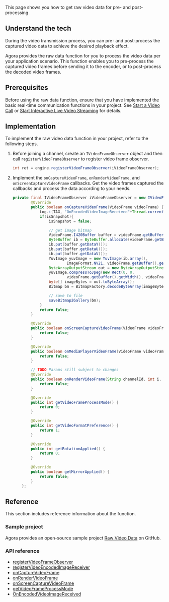This page shows you how to get raw video data for pre- and post-processing.

## Understand the tech

During the video transmission process, you can pre- and post-process the captured video data to achieve the desired playback effect.

Agora provides the raw data function for you to process the video data per your application scenario. This function enables you to pre-process the captured video frames before sending it to the encoder, or to post-process the decoded video frames.

## Prerequisites

Before using the raw data function, ensure that you have implemented the basic real-time communication functions in your project. See [Start a Video Call](https://docs.agora.io/en/Interactive%20Broadcast/start_call_android) or [Start Interactive Live Video Streaming](https://docs.agora.io/en/Interactive%20Broadcast/start_live_android) for details.

## Implementation

To implement the raw video data function in your project, refer to the following steps.

1. Before joining a channel, create an `IVideoFrameObserver` object and then call `registerVideoFrameObserver` to register video frame observer.

    ```java
    int ret = engine.registerVideoFrameObserver(iVideoFrameObserver);
    ```

2. Implement the `onCaptureVideoFrame`, `onRenderVideoFrame`, and `onScreenCaptureVideoFrame` callbacks. Get the video frames captured the callbacks and process the data according to your needs.

    ```java
    private final IVideoFrameObserver iVideoFrameObserver = new IVideoFrameObserver() {
            @Override
            public boolean onCaptureVideoFrame(VideoFrame videoFrame) {
                Log.i(TAG, "OnEncodedVideoImageReceived"+Thread.currentThread().getName());
                if(isSnapshot){
                    isSnapshot = false;

                    // get image bitmap
                    VideoFrame.I420Buffer buffer = videoFrame.getBuffer().toI420();
                    ByteBuffer ib = ByteBuffer.allocate(videoFrame.getBuffer().getHeight() * videoFrame.getBuffer().getWidth() * 2);
                    ib.put(buffer.getDataY());
                    ib.put(buffer.getDataU());
                    ib.put(buffer.getDataV());
                    YuvImage yuvImage = new YuvImage(ib.array(),
                            ImageFormat.NV21, videoFrame.getBuffer().getWidth(), videoFrame.getBuffer().getHeight(), null);
                    ByteArrayOutputStream out = new ByteArrayOutputStream();
                    yuvImage.compressToJpeg(new Rect(0, 0,
                            videoFrame.getBuffer().getWidth(), videoFrame.getBuffer().getHeight()), 50, out);
                    byte[] imageBytes = out.toByteArray();
                    Bitmap bm = BitmapFactory.decodeByteArray(imageBytes, 0, imageBytes.length);

                    // save to file
                    saveBitmap2Gallery(bm);
                }
                return false;
            }

            @Override
            public boolean onScreenCaptureVideoFrame(VideoFrame videoFrame) {
                return false;
            }

            @Override
            public boolean onMediaPlayerVideoFrame(VideoFrame videoFrame, int i) {
                return false;
            }

            // TODO Params still subject to changes
            @Override
            public boolean onRenderVideoFrame(String channelId, int i, VideoFrame videoFrame) {
                return false;
            }

            @Override
            public int getVideoFrameProcessMode() {
                return 0;
            }

            @Override
            public int getVideoFormatPreference() {
                return 1;
            }

            @Override
            public int getRotationApplied() {
                return 0;
            }

            @Override
            public boolean getMirrorApplied() {
                return false;
            }
        };
    ```

## Reference

This section includes reference information about the function.

### Sample project

Agora provides an open-source sample project [Raw Video Data](https://github.com/AgoraIO/API-Examples/blob/dev/3.6.200/Android/APIExample/app/src/main/java/io/agora/api/example/examples/advanced/ProcessRawData.java) on GitHub.

### API reference

- [registerVideoFrameObserver]()
- [registerVideoEncodedImageReceiver]()
- [onCaptureVideoFrame]()
- [onRenderVideoFrame]()
- [onScreenCaptureVideoFrame]()
- [getVideoFrameProcessMode]()
- [OnEncodedVideoImageReceived]()
